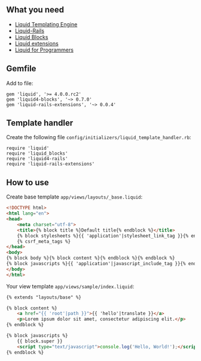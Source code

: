 ## What you need

- [Liquid Templating Engine](https://shopify.github.io/liquid/)
- [Liquid-Rails](https://github.com/mikoweb/liquid4-rails)
- [Liquid Blocks](https://github.com/mikoweb/liquid4-blocks)
- [Liquid extensions](https://github.com/mikoweb/liquid-rails-extensions)
- [Liquid for Programmers](https://github.com/shopify/liquid/wiki/liquid-for-programmers)

## Gemfile

Add to file:

    gem 'liquid', '>= 4.0.0.rc2'
    gem 'liquid4-blocks', '~> 0.7.0'
    gem 'liquid-rails-extensions', '~> 0.0.4'

## Template handler

Create the following file `config/initializers/liquid_template_handler.rb`:

    require 'liquid'
    require 'liquid_blocks'
    require 'liquid4-rails'
    require 'liquid-rails-extensions'

## How to use

Create base template `app/views/layouts/_base.liquid`:

```html
<!DOCTYPE html>
<html lang="en">
<head>
    <meta charset="utf-8">
    <title>{% block title %}Default title{% endblock %}</title>
    {% block stylesheets %}{{ 'application'|stylesheet_link_tag }}{% endblock %}
    {% csrf_meta_tags %}
</head>
<body>
{% block body %}{% block content %}{% endblock %}{% endblock %}
{% block javascripts %}{{ 'application'|javascript_include_tag }}{% endblock %}
</body>
</html>
```

Your view template `app/views/sample/index.liquid`:

```html
{% extends "layouts/base" %}

{% block content %}
    <a href="{{ 'root'|path }}">{{ 'hello'|translate }}</a>
    <p>Lorem ipsum dolor sit amet, consectetur adipiscing elit.</p>
{% endblock %}

{% block javascripts %}
    {{ block.super }}
    <script type="text/javascript">console.log('Hello, World!');</script>
{% endblock %}
```
